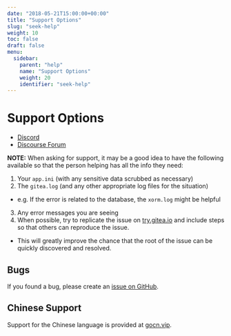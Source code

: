 ```yaml
---
date: "2018-05-21T15:00:00+00:00"
title: "Support Options"
slug: "seek-help"
weight: 10
toc: false
draft: false
menu:
  sidebar:
    parent: "help"
    name: "Support Options"
    weight: 20
    identifier: "seek-help"
---
```


# Support Options

- [Discord](https://discord.gg/Gitea)
- [Discourse Forum](https://discourse.gitea.io/)

**NOTE:** When asking for support, it may be a good idea to have the following available so that the person helping has all the info they need:

1. Your `app.ini` (with any sensitive data scrubbed as necessary)
2. The `gitea.log` (and any other appropriate log files for the situation)
  * e.g. If the error is related to the database, the `xorm.log` might be helpful
3. Any error messages you are seeing
4. When possible, try to replicate the issue on [try.gitea.io](https://try.gitea.io) and include steps so that others can reproduce the issue.
  * This will greatly improve the chance that the root of the issue can be quickly discovered and resolved.

## Bugs

If you found a bug, please create an [issue on GitHub](https://github.com/go-gitea/gitea/issues).

## Chinese Support

Support for the Chinese language is provided at [gocn.vip](https://gocn.vip/topic/gitea).
